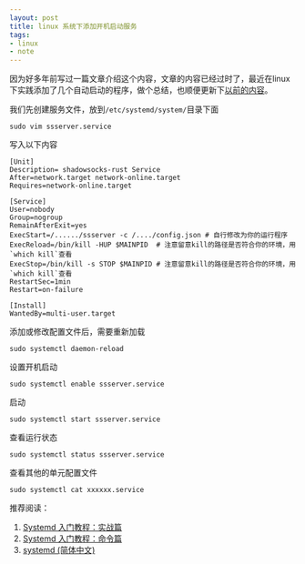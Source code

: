 ```yaml
---
layout: post
title: linux 系统下添加开机启动服务
tags:
- linux
- note
---
```


因为好多年前写过一篇文章介绍这个内容，文章的内容已经过时了，最近在linux下实践添加了几个自动启动的程序，做个总结，也顺便更新下[以前的内容](https://blog.xavierskip.com/2015-02-02-shadowsocks-init/)。

我们先创建服务文件，放到`/etc/systemd/system/`目录下面

`sudo vim ssserver.service`

写入以下内容

```
[Unit]
Description= shadowsocks-rust Service
After=network.target network-online.target
Requires=network-online.target

[Service]
User=nobody
Group=nogroup
RemainAfterExit=yes
ExecStart=/....../ssserver -c /..../config.json # 自行修改为你的运行程序
ExecReload=/bin/kill -HUP $MAINPID  # 注意留意kill的路径是否符合你的环境，用`which kill`查看
ExecStop=/bin/kill -s STOP $MAINPID # 注意留意kill的路径是否符合你的环境，用`which kill`查看
RestartSec=1min
Restart=on-failure

[Install]
WantedBy=multi-user.target
```

添加或修改配置文件后，需要重新加载

`sudo systemctl daemon-reload`

设置开机启动

`sudo systemctl enable ssserver.service`

启动

`sudo systemctl start ssserver.service `  

查看运行状态

`sudo systemctl status ssserver.service`

查看其他的单元配置文件

`sudo systemctl cat xxxxxx.service`

推荐阅读：

1. [Systemd 入门教程：实战篇](https://www.ruanyifeng.com/blog/2016/03/systemd-tutorial-part-two.html)
2. [Systemd 入门教程：命令篇](https://www.ruanyifeng.com/blog/2016/03/systemd-tutorial-commands.html)
3. [systemd (简体中文)](https://wiki.archlinux.org/title/systemd_(%E7%AE%80%E4%BD%93%E4%B8%AD%E6%96%87))

